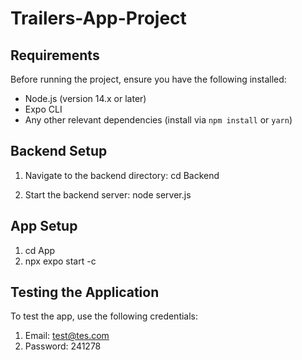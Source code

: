 # Trailers-App-Project
 
 ## Requirements
Before running the project, ensure you have the following installed:
- Node.js (version 14.x or later)
- Expo CLI
- Any other relevant dependencies (install via `npm install` or `yarn`)

## Backend Setup
1. Navigate to the backend directory:
   cd Backend

2. Start the backend server:  node server.js

## App Setup
1. cd App
2. npx expo start -c


## Testing the Application
To test the app, use the following credentials:

1. Email: test@tes.com
2. Password: 241278

